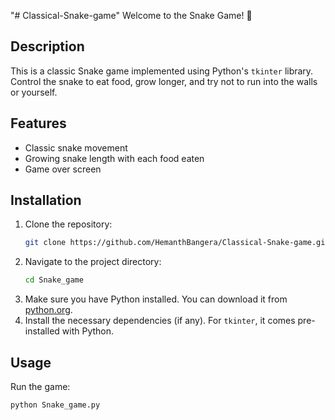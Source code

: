 "# Classical-Snake-game" 
Welcome to the Snake Game! 🐍

## Description
This is a classic Snake game implemented using Python's `tkinter` library. Control the snake to eat food, grow longer, and try not to run into the walls or yourself.

## Features
- Classic snake movement
- Growing snake length with each food eaten
- Game over screen

## Installation
1. Clone the repository:
    ```bash
    git clone https://github.com/HemanthBangera/Classical-Snake-game.git
    ```
2. Navigate to the project directory:
    ```bash
    cd Snake_game
    ```
3. Make sure you have Python installed. You can download it from [python.org](https://www.python.org/).
4. Install the necessary dependencies (if any). For `tkinter`, it comes pre-installed with Python.

## Usage
Run the game:
```bash
python Snake_game.py

